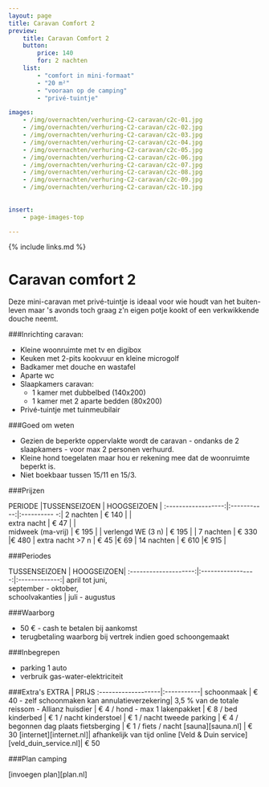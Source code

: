 ```yaml
---
layout: page
title: Caravan Comfort 2 
preview: 
    title: Caravan Comfort 2
    button:
        price: 140
        for: 2 nachten
    list:
        - "comfort in mini-formaat"
        - "20 m²"
        - "vooraan op de camping"
        - "privé-tuintje"

images:
    - /img/overnachten/verhuring-C2-caravan/c2c-01.jpg
    - /img/overnachten/verhuring-C2-caravan/c2c-02.jpg
    - /img/overnachten/verhuring-C2-caravan/c2c-03.jpg
    - /img/overnachten/verhuring-C2-caravan/c2c-04.jpg
    - /img/overnachten/verhuring-C2-caravan/c2c-05.jpg
    - /img/overnachten/verhuring-C2-caravan/c2c-06.jpg
    - /img/overnachten/verhuring-C2-caravan/c2c-07.jpg
    - /img/overnachten/verhuring-C2-caravan/c2c-08.jpg
    - /img/overnachten/verhuring-C2-caravan/c2c-09.jpg
    - /img/overnachten/verhuring-C2-caravan/c2c-10.jpg
    
    
insert:
    - page-images-top

---
```


{% include links.md %}

# Caravan comfort 2 

Deze mini-caravan met privé-tuintje is ideaal voor wie houdt van het buiten-leven maar 's avonds toch graag z'n eigen potje kookt of een verkwikkende douche neemt.

###Inrichting caravan:
- Kleine woonruimte met tv en digibox
- Keuken met 2-pits kookvuur en kleine microgolf
- Badkamer met douche en wastafel 
- Aparte wc
- Slaapkamers caravan:
    - 1 kamer met dubbelbed (140x200)
    - 1 kamer met 2 aparte bedden (80x200)
- Privé-tuintje met tuinmeubilair
    
###Goed om weten
- Gezien de beperkte oppervlakte wordt de caravan - ondanks de 2 slaapkamers - voor max 2 personen verhuurd.
- Kleine hond toegelaten maar hou er rekening mee dat de woonruimte beperkt is.
- Niet boekbaar tussen 15/11 en 15/3.

###Prijzen

PERIODE             |TUSSENSEIZOEN | HOOGSEIZOEN  |
:------------------:|:-----------:|:----------  -:|
2 nachten           | € 140       |               |       
extra nacht         | € 47        |               |           
midweek (ma-vrij)   | € 195       |               |
verlengd WE (3 n)   | € 195       |               |
7 nachten           | € 330       |€ 480          | 
extra nacht >7 n    | € 45        |€ 69           | 
14 nachten          | € 610       |€ 915          | 


###Periodes

TUSSENSEIZOEN      |    HOOGSEIZOEN|
:--------------------:|:-----------------:|:-------------:|
 april tot juni, <br>september - oktober, <br>schoolvakanties | juli - augustus

###Waarborg
- 50 € - cash te betalen bij aankomst
- terugbetaling waarborg bij vertrek indien goed schoongemaakt

###Inbegrepen
- parking 1 auto
- verbruik gas-water-elektriciteit 


###Extra's
EXTRA               | PRIJS 
:-------------------|:-----------|
schoonmaak          | € 40 - zelf schoonmaken kan
annulatieverzekering| 3,5 % van de totale reissom - Allianz 
huisdier            | € 4 / hond - max 1
lakenpakket         | € 8 / bed
kinderbed           | € 1 / nacht
kinderstoel         | € 1 / nacht
tweede parking      | € 4 / begonnen dag
plaats fietsberging | € 1 / fiets / nacht
[sauna][sauna.nl]   | € 30
[internet][internet.nl]| afhankelijk van tijd online
[Veld & Duin service][veld_duin_service.nl]| € 50


###Plan camping

[invoegen plan][plan.nl]